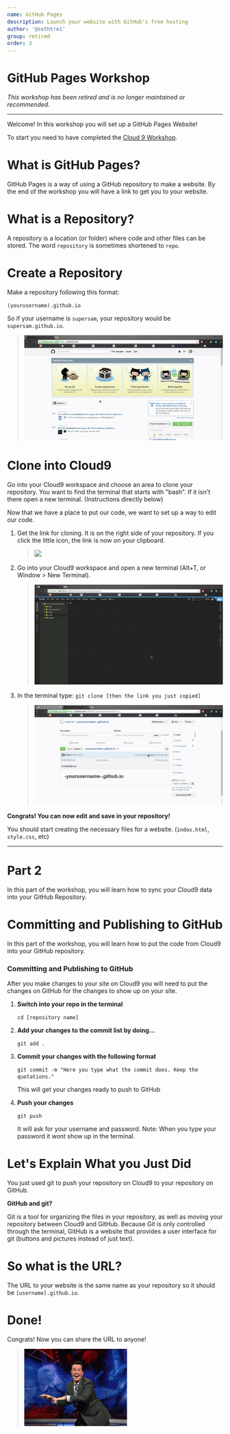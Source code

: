 ```yaml
---
name: GitHub Pages
description: Launch your website with GitHub's free hosting
author: '@sethtrei'
group: retired
order: 3
---
```


# GitHub Pages Workshop

_This workshop has been retired and is no longer maintained or recommended._

---

Welcome! In this workshop you will set up a GitHub Pages Website!

To start you need to have completed the
<a href="https://github.com/hackclub/hackclub/tree/master/workshops/cloud9" target="_blank">
Cloud 9 Workshop</a>.

# What is GitHub Pages?

GitHub Pages is a way of using a GitHub repository to make a website. By the end
of the workshop you will have a link to get you to your website.

# What is a Repository?

A repository is a location (or folder) where code and other files can be
stored. The word `repository` is sometimes shortened to `repo`.

# Create a Repository

Make a repository following this format:

    (yourusername).github.io

So if your username is `supersam`, your repository would be `supersam.github.io`.

> ![](resources/createrepo.gif)

# Clone into Cloud9

Go into your Cloud9 workspace and choose an area to clone your repository. You
want to find the terminal that starts with "bash". If it isn't there open a new
terminal. (Instructions directly below)

Now that we have a place to put our code, we want to set up a way to edit our
code.

1. Get the link for cloning. It is on the right side of your repository. If you
   click the little icon, the link is now on your clipboard.

   > ![](https://goo.gl/BCQIQP)

2. Go into your Cloud9 workspace and open a new terminal (Alt+T, or Window > New
   Terminal).

   > ![](resources/openterm.gif)

3. In the terminal type: `git clone [then the link you just copied]`

   > ![](resources/clone.gif)

**Congrats! You can now edit and save in your repository!**

You should start creating the necessary files for a website. (`index.html`,
`style.css`, etc)

---

# Part 2

In this part of the workshop, you will learn how to sync your Cloud9 data into
your GitHub Repository.

# Committing and Publishing to GitHub

In this part of the workshop, you will learn how to put the code from Cloud9
into your GitHub repository.

### Committing and Publishing to GitHub

After you make changes to your site on Cloud9 you will need to put the changes on
GitHub for the changes to show up on your site.

1.  **Switch into your repo in the terminal**

        cd [repository name]

2.  **Add your changes to the commit list by doing...**

        git add .

3.  **Commit your changes with the following format**

        git commit -m "Here you type what the commit does. Keep the quotations."

    This will get your changes ready to push to GitHub

4.  **Push your changes**

        git push

    It will ask for your username and password.
    Note: When you type your password it wont show up in the terminal.

# Let's Explain What you Just Did

You just used git to push your repository on Cloud9 to your repository on
GitHub.

**GitHub and git?**

Git is a tool for organizing the files in your repository, as well as moving
your repository between Cloud9 and GitHub. Because Git is only controlled
through the terminal, GitHub is a website that provides a user interface for git
(buttons and pictures instead of just text).

# So what is the URL?

The URL to your website is the same name as your repository so it should be
`[username].github.io`.

# Done!

Congrats! Now you can share the URL to anyone!

> ![](resources/celebrate.gif)
